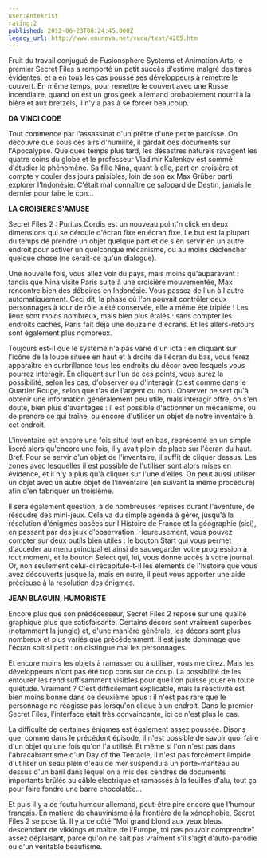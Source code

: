 ```yaml
---
user:Antekrist
rating:2
published: 2012-06-23T08:24:45.000Z
legacy_url: http://www.emunova.net/veda/test/4265.htm
---
```

Fruit du travail conjugué de Fusionsphere Systems et Animation Arts, le premier Secret Files a remporté un petit succès d'estime malgré des tares évidentes, et a en tous les cas poussé ses développeurs à remettre le couvert. En même temps, pour remettre le couvert avec une Russe incendiaire, quand on est un gros geek allemand probablement nourri à la bière et aux bretzels, il n'y a pas à se forcer beaucoup.  

  

**DA VINCI CODE**  

Tout commence par l'assassinat d'un prêtre d'une petite paroisse. On découvre que sous ces airs d'humilité, il gardait des documents sur l'Apocalypse. Quelques temps plus tard, les désastres naturels ravagent les quatre coins du globe et le professeur Vladimir Kalenkov est sommé d'étudier le phénomène. Sa fille Nina, quant à elle, part en croisière et compte y couler des jours paisibles, loin de son ex Max Grüber parti explorer l'Indonésie. C'était mal connaître ce salopard de Destin, jamais le dernier pour faire le con...  

  

**LA CROISIERE S'AMUSE**  

Secret Files 2 : Puritas Cordis est un nouveau point'n click en deux dimensions qui se déroule d'écran fixe en écran fixe. Le but est la plupart du temps de prendre un objet quelque part et de s'en servir en un autre endroit pour activer un quelconque mécanisme, ou au moins déclencher quelque chose (ne serait-ce qu'un dialogue).  

Une nouvelle fois, vous allez voir du pays, mais moins qu'auparavant : tandis que Nina visite Paris suite à une croisière mouvementée, Max rencontre bien des déboires en Indonésie. Vous passez de l'un à l'autre automatiquement. Ceci dit, la phase où l'on pouvait contrôler deux personnages à tour de rôle a été conservée, elle a même été triplée ! Les lieux sont moins nombreux, mais bien plus étalés : sans compter les endroits cachés, Paris fait déjà une douzaine d'écrans. Et les allers-retours sont également plus nombreux.  

Toujours est-il que le système n'a pas varié d'un iota : en cliquant sur l'icône de la loupe située en haut et à droite de l'écran du bas, vous ferez apparaître en surbrillance tous les endroits du décor avec lesquels vous pourrez interagir. En cliquant sur l'un de ces points, vous aurez la possibilité, selon les cas, d'observer ou d'interagir (c'est comme dans le Quartier Rouge, selon que t'as de l'argent ou non). Observer ne sert qu'à obtenir une information généralement peu utile, mais interagir offre, on s'en doute, bien plus d'avantages : il est possible d'actionner un mécanisme, ou de prendre ce qui traîne, ou encore d'utiliser un objet de notre inventaire à cet endroit.  

L'inventaire est encore une fois situé tout en bas, représenté en un simple liseré alors qu'encore une fois, il y avait plein de place sur l'écran du haut. Bref. Pour se servir d'un objet de l'inventaire, il suffit de cliquer dessus. Les zones avec lesquelles il est possible de l'utiliser sont alors mises en évidence, et il n'y a plus qu'à cliquer sur l'une d'elles. On peut aussi utiliser un objet avec un autre objet de l'inventaire (en suivant la même procédure) afin d'en fabriquer un troisième.  

Il sera également question, à de nombreuses reprises durant l'aventure, de résoudre des mini-jeux. Cela va du simple agenda à gérer, jusqu'à la résolution d'énigmes basées sur l'Histoire de France et la géographie (sisi), en passant par des jeux d'observation. Heureusement, vous pouvez compter sur deux outils bien utiles : le bouton Start qui vous permet d'accéder au menu principal et ainsi de sauvegarder votre progression à tout moment, et le bouton Select qui, lui, vous donne accès à votre journal. Or, non seulement celui-ci récapitule-t-il les éléments de l'histoire que vous avez découverts jusque là, mais en outre, il peut vous apporter une aide précieuse à la résolution des énigmes.  

  

**JEAN BLAGUIN, HUMORISTE**  

Encore plus que son prédécesseur, Secret Files 2 repose sur une qualité graphique plus que satisfaisante. Certains décors sont vraiment superbes (notamment la jungle) et, d'une manière générale, les décors sont plus nombreux et plus variés que précédemment. Il est juste dommage que l'écran soit si petit : on distingue mal les personnages.  

Et encore moins les objets à ramasser ou à utiliser, vous me direz. Mais les développeurs n'ont pas été trop cons sur ce coup. La possibilité de les entourer les rend suffisamment visibles pour que l'on puisse jouer en toute quiétude. Vraiment ? C'est difficilement explicable, mais la réactivité est bien moins bonne dans ce deuxième opus : il n'est pas rare que le personnage ne réagisse pas lorsqu'on clique à un endroit. Dans le premier Secret Files, l'interface était très convaincante, ici ce n'est plus le cas.  

La difficulté de certaines énigmes est également assez poussée. Disons que, comme dans le précédent épisode, il n'est possible de savoir quoi faire d'un objet qu'une fois qu'on l'a utilisé. Et même si l'on n'est pas dans l'abracabrantisme d'un Day of the Tentacle, il n'est pas forcément limpide d'utiliser un seau plein d'eau de mer suspendu à un porte-manteau au dessus d'un baril dans lequel on a mis des cendres de documents importants brûlés au câble électrique et ramassés à la feuilles d'alu, tout ça pour faire fondre une barre chocolatée...  

Et puis il y a ce foutu humour allemand, peut-être pire encore que l'humour français. En matière de chauvinisme à la frontière de la xénophobie, Secret Files 2 se pose là. Il y a ce côté "Moi grand blond aux yeux bleus, descendant de vikkings et maître de l'Europe, toi pas pouvoir comprendre" assez déplaisant, parce qu'on ne sait pas vraiment s'il s'agit d'auto-parodie ou d'un véritable beaufisme.